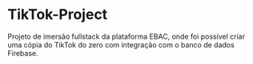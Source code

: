 # TikTok-Project
Projeto de imersão fullstack da plataforma EBAC, onde foi possível criar uma cópia do TikTok do zero com integração com o banco de dados Firebase.
